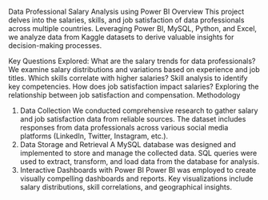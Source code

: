 Data Professional Salary Analysis using Power BI
Overview
This project delves into the salaries, skills, and job satisfaction of data professionals across multiple countries. Leveraging Power BI, MySQL, Python, and Excel, we analyze data from Kaggle datasets to derive valuable insights for decision-making processes.

Key Questions Explored:
What are the salary trends for data professionals?
We examine salary distributions and variations based on experience and job titles.
Which skills correlate with higher salaries?
Skill analysis to identify key competencies.
How does job satisfaction impact salaries?
Exploring the relationship between job satisfaction and compensation.
Methodology
1. Data Collection
We conducted comprehensive research to gather salary and job satisfaction data from reliable sources.
The dataset includes responses from data professionals across various social media platforms (LinkedIn, Twitter, Instagram, etc.).
2. Data Storage and Retrieval
A MySQL database was designed and implemented to store and manage the collected data.
SQL queries were used to extract, transform, and load data from the database for analysis.
3. Interactive Dashboards with Power BI
Power BI was employed to create visually compelling dashboards and reports.
Key visualizations include salary distributions, skill correlations, and geographical insights.
